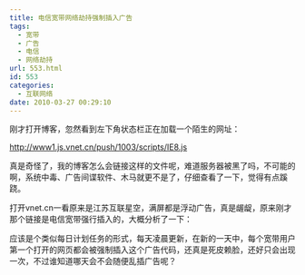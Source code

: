 ```yaml
---
title: 电信宽带网络劫持强制插入广告
tags:
  - 宽带
  - 广告
  - 电信
  - 网络劫持
url: 553.html
id: 553
categories:
  - 互联网络
date: 2010-03-27 00:29:10
---
```


刚才打开博客，忽然看到左下角状态栏正在加载一个陌生的网址：  

http://www1.js.vnet.cn/push/1003/scripts/IE8.js  

真是奇怪了，我的博客怎么会链接这样的文件呢，难道服务器被黑了吗，不可能的啊，系统中毒、广告间谍软件、木马就更不是了，仔细查看了一下，觉得有点蹊跷。  

打开vnet.cn一看原来是江苏互联星空，满屏都是浮动广告，真是龌龊，原来刚才那个链接是电信宽带强行插入的，大概分析了一下：  

应该是个类似每日计划任务的形式，每天凌晨更新，在新的一天中，每个宽带用户第一个打开的网页都会被强制插入这个广告代码，还真是死皮赖脸，还好只会出现一次，不过谁知道哪天会不会随便乱插广告呢？